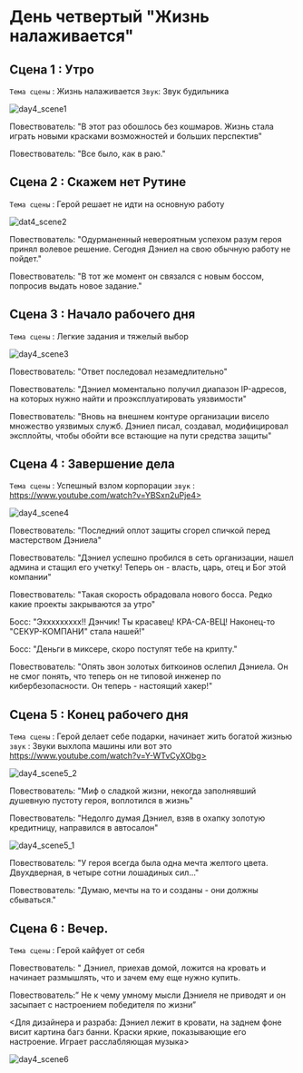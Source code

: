 # День четвертый "Жизнь налаживается"

## Сцена 1 : Утро
`Тема сцены` : Жизнь налаживается
`Звук`: Звук будильника

![day4_scene1](https://github.com/Yarik7Fedorov/NovellaUrfu/assets/150283668/6d6dc873-2843-4d5d-b3d5-a296c74da8e7)

Повествователь: "В этот раз обошлось без кошмаров. Жизнь стала играть новыми красками возможностей и больших перспектив"

Повествователь: "Все было, как в раю."


## Сцена 2 :   Скажем нет Рутине

`Тема сцены` : Герой решает не идти на основную работу

![dat4_scene2](https://github.com/Yarik7Fedorov/NovellaUrfu/assets/150283668/55a712e1-00ca-4489-bdab-e81a49e6f900)

Повествователь: "Одурманенный невероятным успехом разум героя принял волевое решение. Сегодня Дэниел на свою обычную работу не пойдет."

Повествователь: "В тот же момент он связался с новым боссом, попросив выдать новое задание."


## Сцена 3 : Начало рабочего дня

`Тема сцены` : Легкие задания и тяжелый выбор

![day4_scene3](https://github.com/Yarik7Fedorov/NovellaUrfu/assets/150283668/619a2a9e-7411-4f58-abd4-fca865d9b8ed)

Повествователь: "Ответ последовал незамедлительно"

Повествователь: "Дэниел моментально получил диапазон IP-адресов, на которых нужно найти и проэксплуатировать уязвимости"

Повествователь: "Вновь на внешнем контуре организации висело множество уязвимых служб. Дэниел писал, создавал, модифицировал эксплойты, чтобы обойти все встающие на пути средства защиты"

## Сцена 4 : Завершение дела

`Тема сцены` : Успешный взлом корпорации
`звук` :  https://www.youtube.com/watch?v=YBSxn2uPje4>

![day4_scene4](https://github.com/Yarik7Fedorov/NovellaUrfu/assets/150283668/f046ff4f-1825-4543-9215-452cbe08268b)

Повествователь: "Последний оплот защиты сгорел спичкой перед мастерством Дэниела"

Повествователь: "Дэниел успешно пробился в сеть организации, нашел админа и стащил его учетку! Теперь он - власть, царь, отец и Бог этой компании"

Повествователь: "Такая скорость обрадовала нового босса. Редко какие проекты закрываются за утро"

Босс: "Эххххххххх!! Дэнчик! Ты красавец! КРА-СА-ВЕЦ! Наконец-то "СЕКУР-КОМПАНИ" стала нашей!"

Босс: "Деньги в миксере, скоро поступят тебе на крипту."

Повествователь: "Опять звон золотых биткоинов ослепил Дэниела. Он не смог понять, что теперь он не типовой инженер по кибербезопасности. Он теперь - настоящий хакер!"

## Сцена 5 : Конец рабочего дня

`Тема сцены` : Герой делает себе подарки, начинает жить богатой жизнью
`звук` :  Звуки выхлопа машины или вот это https://www.youtube.com/watch?v=Y-WTvCyXObg>


![day4_scene5_2](https://github.com/Yarik7Fedorov/NovellaUrfu/assets/150283668/115c6df8-67e9-4aa3-9244-158d27c6bc0a)

Повествователь: "Миф о сладкой жизни, некогда заполнявший душевную пустоту героя, воплотился в жизнь"

Повествователь: "Недолго думая Дэниел, взяв в охапку золотую кредитницу, направился в автосалон"

![day4_scene5_1](https://github.com/Yarik7Fedorov/NovellaUrfu/assets/150283668/b028005c-b7bd-4658-86f0-6b3a92a9ec10)

Повествователь: "У героя всегда была одна мечта желтого цвета. Двухдверная, в четыре сотни лошадиных сил..."

Повествователь: "Думаю, мечты на то и созданы - они должны сбываться."


## Сцена 6 : Вечер. 

`Тема сцены` : Герой кайфует от себя

Повествователь: " Дэниел, приехав домой, ложится на кровать и начинает размышлять, что и зачем ему еще нужно купить.

Повествователь:” Не к чему умному мысли Дэниеля не приводят и он засыпает с настроением победителя по жизни”

<Для дизайнера и разраба: Дэниел лежит в кровати, на заднем фоне висит картина багз банни. Краски яркие, показывающие его настроение. Играет расслабляющая музыка>

![day4_scene6](https://github.com/Yarik7Fedorov/NovellaUrfu/assets/150283668/310d1089-8795-446f-89a2-476da6d2b483)

